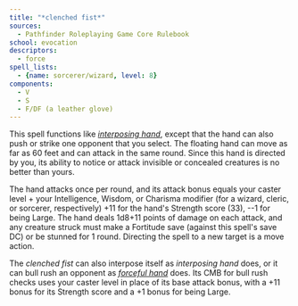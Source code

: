 ```yaml
---
title: "*clenched fist*"
sources:
  - Pathfinder Roleplaying Game Core Rulebook
school: evocation
descriptors:
  - force
spell_lists:
  - {name: sorcerer/wizard, level: 8}
components:
  - V
  - S
  - F/DF (a leather glove)
---
```


This spell functions like [*interposing hand*](/spells/interposing-hand/), except that the hand can also push or strike one opponent that you select. The floating hand can move as far as 60 feet and can attack in the same round. Since this hand is directed by you, its ability to notice or attack invisible or concealed creatures is no better than yours.

The hand attacks once per round, and its attack bonus equals your caster level + your Intelligence, Wisdom, or Charisma modifier (for a wizard, cleric, or sorcerer, respectively) +11 for the hand's Strength score (33), --1 for being Large. The hand deals 1d8+11 points of damage on each attack, and any creature struck must make a Fortitude save (against this spell's save DC) or be stunned for 1 round. Directing the spell to a new target is a move action.

The *clenched fist* can also interpose itself as *interposing hand* does, or it can bull rush an opponent as [*forceful hand*](/spells/forceful-hand/) does. Its CMB for bull rush checks uses your caster level in place of its base attack bonus, with a +11 bonus for its Strength score and a +1 bonus for being Large.

